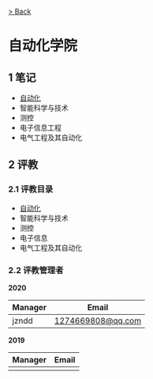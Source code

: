 [> Back](../../../README.md#2-项目目录)

# 自动化学院

## 1 笔记

- [自动化](automation/README.md)
- 智能科学与技术
- 测控
- 电子信息工程
- 电气工程及其自动化


## 2 评教

### 2.1 评教目录

- [自动化](../../evaluation/soa/automation/README.md)
- 智能科学与技术
- 测控
- 电子信息
- 电气工程及其自动化

### 2.2 评教管理者

**2020**

| Manager |      Email         |
| ------- | ----------------   |
|  jzndd  | 1274669808@qq.com  |

**2019**

| Manager | Email |
| ------- | ----- |
|         |       |
